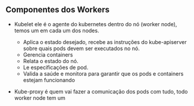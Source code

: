 ## Componentes dos Workers

* Kubelet ele é o agente do kubernetes dentro do nó (worker node), temos um em cada um dos nodes.
    * Aplica o estado desejado, recebe as instruções do kube-apiserver sobre quais pods devem ser executados no nó.
    * Gerencia containers
    * Relata o estado do nó.
    * Le especificações de pod.
    * Valida a saúde e monitora para garantir que os pods e containers estejam funcionando

* Kube-proxy é quem vai fazer a comunicação dos pods com tudo, todo worker node tem um
